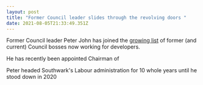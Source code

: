 ```yaml
---
layout: post
title: "Former Council leader slides through the revolving doors "
date: 2021-08-05T21:33:49.351Z
---
```

Former Council leader Peter John has joined the [growing list](https://www.35percent.org/revolving-doors/) of former (and current) Council bosses now working for developers.

He has recently been appointed Chairman of 

Peter headed Southwark's Labour administration for 10 whole years until he stood down in 2020 

 